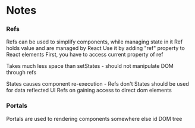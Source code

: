 # Notes
### Refs
Refs can be used to simplify components, while managing state in it
Ref holds value and are managed by React
Use it by adding "ref" property to React elements
First, you have to access current property of ref

Takes much less space than setStates - should not manipulate DOM through refs

States causes component re-execution - Refs don't
States should be used for data reflected UI
Refs on gaining access to direct dom elements

### Portals
Portals are used to rendering components somewhere else id DOM tree